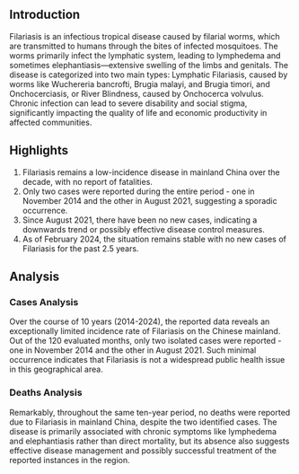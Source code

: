 ## Introduction

Filariasis is an infectious tropical disease caused by filarial worms, which are transmitted to humans through the bites of infected mosquitoes. The worms primarily infect the lymphatic system, leading to lymphedema and sometimes elephantiasis—extensive swelling of the limbs and genitals. The disease is categorized into two main types: Lymphatic Filariasis, caused by worms like Wuchereria bancrofti, Brugia malayi, and Brugia timori, and Onchocerciasis, or River Blindness, caused by Onchocerca volvulus. Chronic infection can lead to severe disability and social stigma, significantly impacting the quality of life and economic productivity in affected communities.

## Highlights

1. Filariasis remains a low-incidence disease in mainland China over the decade, with no report of fatalities. <br/>
2. Only two cases were reported during the entire period - one in November 2014 and the other in August 2021, suggesting a sporadic occurrence. <br/>
3. Since August 2021, there have been no new cases, indicating a downwards trend or possibly effective disease control measures.<br/>
4. As of February 2024, the situation remains stable with no new cases of Filariasis for the past 2.5 years.<br/>

## Analysis

### Cases Analysis
Over the course of 10 years (2014-2024), the reported data reveals an exceptionally limited incidence rate of Filariasis on the Chinese mainland. Out of the 120 evaluated months, only two isolated cases were reported - one in November 2014 and the other in August 2021. Such minimal occurrence indicates that Filariasis is not a widespread public health issue in this geographical area.

### Deaths Analysis
Remarkably, throughout the same ten-year period, no deaths were reported due to Filariasis in mainland China, despite the two identified cases. The disease is primarily associated with chronic symptoms like lymphedema and elephantiasis rather than direct mortality, but its absence also suggests effective disease management and possibly successful treatment of the reported instances in the region.
